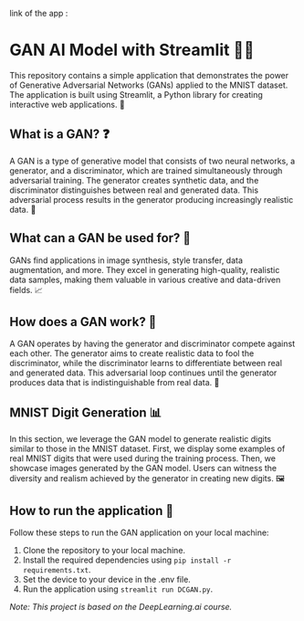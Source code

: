 link of the app : 

# GAN AI Model with Streamlit 🤖🎨

This repository contains a simple application that demonstrates the power of Generative Adversarial Networks (GANs) applied to the MNIST dataset. The application is built using Streamlit, a Python library for creating interactive web applications. 🚀

## What is a GAN? ❓

A GAN is a type of generative model that consists of two neural networks, a generator, and a discriminator, which are trained simultaneously through adversarial training. The generator creates synthetic data, and the discriminator distinguishes between real and generated data. This adversarial process results in the generator producing increasingly realistic data. 🧠

## What can a GAN be used for? 🤔

GANs find applications in image synthesis, style transfer, data augmentation, and more. They excel in generating high-quality, realistic data samples, making them valuable in various creative and data-driven fields. 📈

## How does a GAN work? 🤖

A GAN operates by having the generator and discriminator compete against each other. The generator aims to create realistic data to fool the discriminator, while the discriminator learns to differentiate between real and generated data. This adversarial loop continues until the generator produces data that is indistinguishable from real data. 🧪

## MNIST Digit Generation 📊

In this section, we leverage the GAN model to generate realistic digits similar to those in the MNIST dataset. First, we display some examples of real MNIST digits that were used during the training process. Then, we showcase images generated by the GAN model. Users can witness the diversity and realism achieved by the generator in creating new digits. 🖼️

## How to run the application 🚀

Follow these steps to run the GAN application on your local machine:

1. Clone the repository to your local machine.
2. Install the required dependencies using `pip install -r requirements.txt`.
3. Set the device to your device in the .env file.
4. Run the application using `streamlit run DCGAN.py`.

*Note: This project is based on the DeepLearning.ai course.*
